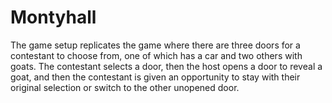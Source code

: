 # Montyhall

The game setup replicates the game where there are three doors for a contestant to choose from, one of which has a car and two others with goats. The contestant selects a door, then the host opens a door to reveal a goat, and then the contestant is given an opportunity to stay with their original selection or switch to the other unopened door.
